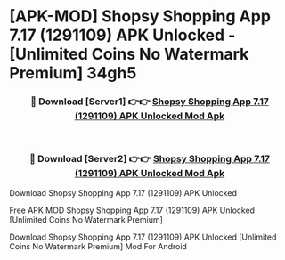 # [APK-MOD] Shopsy Shopping App 7.17 (1291109) APK Unlocked - [Unlimited Coins No Watermark Premium] 34gh5



<div align="center">
<h3>🔴 Download [Server1] 👉👉 <a href="https://momento.my/?title=Shopsy_Shopping_App_7.17_(1291109)_APK_Unlocked">Shopsy Shopping App 7.17 (1291109) APK Unlocked Mod Apk</a></h3><br>

<h3>🔴 Download [Server2] 👉👉 <a href="https://momento.my/?title=Shopsy_Shopping_App_7.17_(1291109)_APK_Unlocked">Shopsy Shopping App 7.17 (1291109) APK Unlocked Mod Apk</a></h3>
</div>



Download Shopsy Shopping App 7.17 (1291109) APK Unlocked 

Free APK MOD Shopsy Shopping App 7.17 (1291109) APK Unlocked [Unlimited Coins No Watermark Premium]

Download Shopsy Shopping App 7.17 (1291109) APK Unlocked [Unlimited Coins No Watermark Premium] Mod For Android
